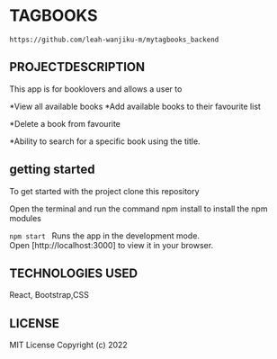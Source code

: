 # TAGBOOKS

`https://github.com/leah-wanjiku-m/mytagbooks_backend`

## PROJECTDESCRIPTION
This app is for booklovers and allows a user to 

*View all available books *Add available books to their favourite list

*Delete a book from favourite

*Ability to search for a specific book
 using the title.

## getting started

To get started with the project clone this repository

 Open the terminal and run the command npm install to install the npm modules

 `npm start ` Runs the app in the development mode.\
Open [http://localhost:3000] to view it in your browser.

## TECHNOLOGIES USED 

React, Bootstrap,CSS

## LICENSE

MIT License Copyright (c) 2022








